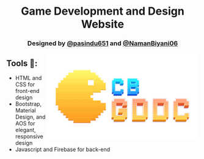 <h1 align="center">Game Development and Design Website</h1>
<h3 align="center">Designed by <a href="https://github.com/pasindu651">@pasindu651</a> and <a href="https://github.com/NamanBiyani06">@NamanBiyani06</a></h3>

<img src="images/logo.png" align="right" alt="logo" width="400"/>

## Tools 🔧:
* HTML and CSS for front-end design
* Bootstrap, Material Design, and AOS for elegant, responsive design
* Javascript and Firebase for back-end

